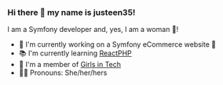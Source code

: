 ### Hi there 👋 my name is justeen35!

I am a Symfony developer and, yes, I am a woman :woman:!

- :hammer: I'm currently working on a Symfony eCommerce website :elephant:
- :books: I'm currently learning [ReactPHP](https://github.com/reactphp)
- :raising_hand: I'm a member of [Girls in Tech](https://girlsintech.org/)
- :ok_woman: Pronouns: She/her/hers
